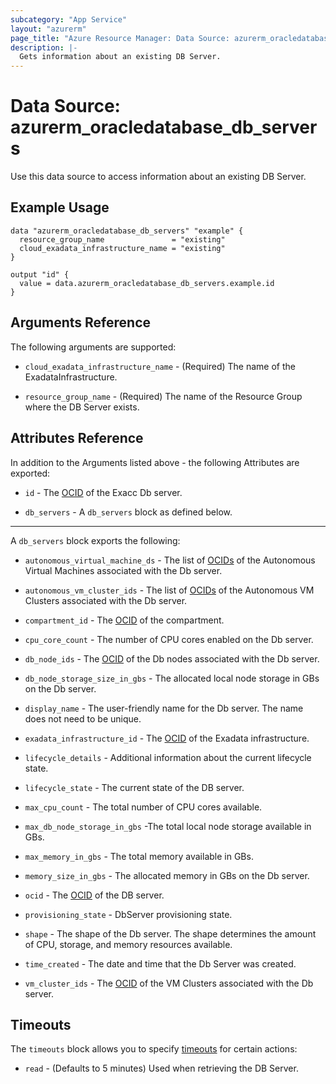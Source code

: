 ```yaml
---
subcategory: "App Service"
layout: "azurerm"
page_title: "Azure Resource Manager: Data Source: azurerm_oracledatabase_db_servers"
description: |-
  Gets information about an existing DB Server.
---
```


# Data Source: azurerm_oracledatabase_db_servers

Use this data source to access information about an existing DB Server.

## Example Usage

```hcl
data "azurerm_oracledatabase_db_servers" "example" {
  resource_group_name               = "existing"
  cloud_exadata_infrastructure_name = "existing"
}

output "id" {
  value = data.azurerm_oracledatabase_db_servers.example.id
}
```

## Arguments Reference

The following arguments are supported:

* `cloud_exadata_infrastructure_name` - (Required) The name of the ExadataInfrastructure.

* `resource_group_name` - (Required) The name of the Resource Group where the DB Server exists.

## Attributes Reference

In addition to the Arguments listed above - the following Attributes are exported: 

* `id` - The [OCID](https://docs.oracle.com/en-us/iaas/Content/General/Concepts/identifiers.htm) of the Exacc Db server.

* `db_servers` - A `db_servers` block as defined below.

---

A `db_servers` block exports the following:

* `autonomous_virtual_machine_ds` - The list of [OCIDs](https://docs.oracle.com/en-us/iaas/Content/General/Concepts/identifiers.htm) of the Autonomous Virtual Machines associated with the Db server.

* `autonomous_vm_cluster_ids` - The list of [OCIDs](https://docs.oracle.com/en-us/iaas/Content/General/Concepts/identifiers.htm) of the Autonomous VM Clusters associated with the Db server.

* `compartment_id` - The [OCID](https://docs.oracle.com/en-us/iaas/Content/General/Concepts/identifiers.htm) of the compartment.

* `cpu_core_count` - The number of CPU cores enabled on the Db server.

* `db_node_ids` - The [OCID](https://docs.oracle.com/en-us/iaas/Content/General/Concepts/identifiers.htm) of the Db nodes associated with the Db server.

* `db_node_storage_size_in_gbs` - The allocated local node storage in GBs on the Db server.

* `display_name` - The user-friendly name for the Db server. The name does not need to be unique.

* `exadata_infrastructure_id` - The [OCID](https://docs.oracle.com/en-us/iaas/Content/General/Concepts/identifiers.htm) of the Exadata infrastructure.

* `lifecycle_details` - Additional information about the current lifecycle state.

* `lifecycle_state` - The current state of the DB server.

* `max_cpu_count` - The total number of CPU cores available.

* `max_db_node_storage_in_gbs` -The total local node storage available in GBs.

* `max_memory_in_gbs` - The total memory available in GBs.

* `memory_size_in_gbs` - The allocated memory in GBs on the Db server.

* `ocid` - The [OCID](https://docs.oracle.com/en-us/iaas/Content/General/Concepts/identifiers.htm) of the DB server.

* `provisioning_state` - DbServer provisioning state.

* `shape` - The shape of the Db server. The shape determines the amount of CPU, storage, and memory resources available.

* `time_created` - The date and time that the Db Server was created.

* `vm_cluster_ids` - The [OCID](https://docs.oracle.com/en-us/iaas/Content/General/Concepts/identifiers.htm) of the VM Clusters associated with the Db server.

## Timeouts

The `timeouts` block allows you to specify [timeouts](https://www.terraform.io/language/resources/syntax#operation-timeouts) for certain actions:

* `read` - (Defaults to 5 minutes) Used when retrieving the DB Server.